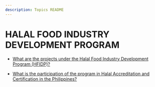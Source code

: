 ```yaml
---
description: Topics README
---
```


# HALAL FOOD INDUSTRY DEVELOPMENT PROGRAM


 - [What are the projects under the Halal Food Industry Development Program (HFIDP)?](/2022/national-banner-programs/halal-food-industry-development-program/what-are-the-projects-under-the-halal-food-industry-development-program-hfidp.html)
    
 - [What is the participation of the program in Halal Accreditation and Certification in the Philippines?](/2022/national-banner-programs/halal-food-industry-development-program/what-is-the-participation-of-the-program-in-halal-accreditation-and-certification-in-the-philippines.html)
    

